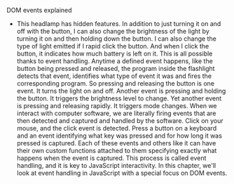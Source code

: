 DOM events explained
- This headlamp has hidden features. In addition to just turning it on and off with the button, I can also change the brightness of the light by turning it on and then holding down the button. I can also change the type of light emitted if I rapid click the button. And when I click the button, it indicates how much battery is left on it. This is all possible thanks to event handling. Anytime a defined event happens, like the button being pressed and released, the program inside the flashlight detects that event, identifies what type of event it was and fires the corresponding program. So pressing and releasing the button is one event. It turns the light on and off. Another event is pressing and holding the button. It triggers the brightness level to change. Yet another event is pressing and releasing rapidly. It triggers mode changes. When we interact with computer software, we are literally firing events that are then detected and captured and handled by the software. Click on your mouse, and the click event is detected. Press a button on a keyboard and an event identifying what key was pressed and for how long it was pressed is captured. Each of these events and others like it can have their own custom functions attached to them specifying exactly what happens when the event is captured. This process is called event handling, and it is key to JavaScript interactivity. In this chapter, we'll look at event handling in JavaScript with a special focus on DOM events.